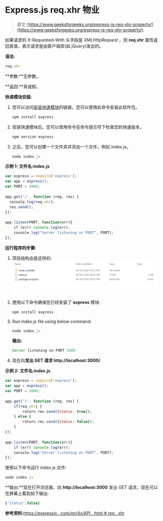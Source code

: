 # Express.js req.xhr 物业

> 原文:[https://www.geeksforgeeks.org/express-js-req-xhr-property/](https://www.geeksforgeeks.org/express-js-req-xhr-property/)

如果请求的 X-Requested-With 头字段是 *XMLHttpRequest* ，则 **req.xhr** 属性返回真值，表示请求是由客户端库(如 jQuery)发出的。

**语法:**

```js
req.xhr
```

**参数:**无参数。

**返回:**真或假。

**快递模块安装:**

1.  您可以访问[安装快速模块](https://www.npmjs.com/package/express)的链接。您可以使用此命令安装此软件包。

    ```js
    npm install express
    ```

2.  安装快速模块后，您可以使用命令在命令提示符下检查您的快速版本。

    ```js
    npm version express
    ```

3.  之后，您可以创建一个文件夹并添加一个文件，例如 index.js。

    ```js
    node index.js
    ```

**示例 1:** **文件名:index.js**

```js
var express = require('express');
var app = express(); 
var PORT = 3000;

app.get('/', function (req, res) {
  console.log(req.xhr);
  res.send();
});

app.listen(PORT, function(err){
    if (err) console.log(err);
    console.log("Server listening on PORT", PORT);
});
```

**运行程序的步骤:**

1.  项目结构会是这样的:
    ![](img/3209d9b4369c180282a34be8070d7d6e.png)
2.  使用以下命令确保您已经安装了 **express** 模块:

    ```js
    npm install express
    ```

3.  Run index.js file using below command:

    ```js
    node index.js
    ```

    **输出:**

    ```js
    Server listening on PORT 3000

    ```

4.  现在向**发出 GET 请求 http://localhost:3000/**

**示例 2:** **文件名:index.js**

```js
var express = require('express');
var app = express(); 
var PORT = 3000;

app.get('/', function (req, res) {
    if(req.xhr) {
        return res.send({status: true});
    } else {
        return res.send({status: false});
    }
});

app.listen(PORT, function(err){
    if (err) console.log(err);
    console.log("Server listening on PORT", PORT);
});
```

使用以下命令运行 index.js 文件:

```js
node index.js
```

**输出:**现在打开浏览器，向 **http://localhost:3000** 发出 GET 请求，现在可以在屏幕上看到如下输出:

```js
{"status":false}

```

**参考资料:**[https://expressjs . com/en/4x/API . html # req . xhr](https://expressjs.com/en/4x/api.html#req.xhr)